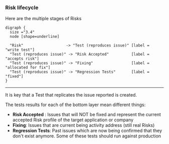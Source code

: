 ### Risk lifecycle

Here are the multiple stages of Risks

```viz
digraph {
  size ="3.4"
  node [shape=underline]

  "Risk"                   -> "Test (reproduces issue)" [label = "write test"]    
  "Test (reproduces issue)" -> "Risk Accepted"          [label = "accepts risk"]
  "Test (reproduces issue)" -> "Fixing"                 [label = "allocated for fix"]  
  "Test (reproduces issue)" -> "Regression Tests"       [label = "fixed"]
}
```

----

It is key that a Test that replicates the issue reported is created.

The tests results for each of the bottom layer mean different things:

  * **Risk Accepted** : Issues that will NOT be fixed and represent the current accepted Risk profile of the target application or company
  * **Fixing**: Issues that are current being activity address (still real Risks)
  * **Regression Tests**: Past issues which are now being confirmed that they don't exist anymore. Some of these tests should run against production
